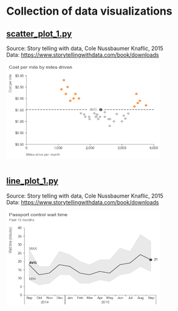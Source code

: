 # Collection of data visualizations

## [scatter_plot_1.py](https://github.com/vaidasbog/data-viz/blob/main/code/scatter_plot_1.py)

Source: Story telling with data, Cole Nussbaumer Knaflic, 2015  
Data: https://www.storytellingwithdata.com/book/downloads 

<img align="center" width="406.25" height="250" src="https://github.com/vaidasbog/data-viz/blob/main/plots/scatter_plot_1.png"><br/><br/>

## [line_plot_1.py](https://github.com/vaidasbog/data-viz/blob/main/code/line_plot_1.py)

Source: Story telling with data, Cole Nussbaumer Knaflic, 2015  
Data: https://www.storytellingwithdata.com/book/downloads

<img align="center" width="406.25" height="250" src="https://github.com/vaidasbog/data-viz/blob/main/plots/line_plot_1.png"><br/><br/>